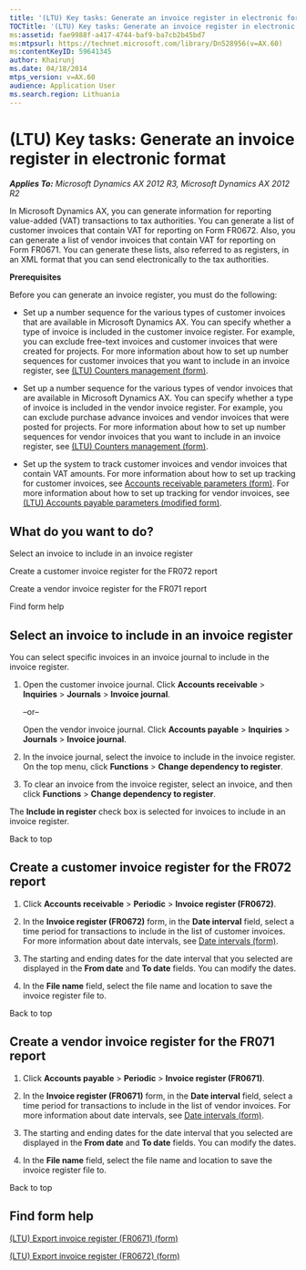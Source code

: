 ```yaml
---
title: '(LTU) Key tasks: Generate an invoice register in electronic format'
TOCTitle: '(LTU) Key tasks: Generate an invoice register in electronic format'
ms:assetid: fae9988f-a417-4744-baf9-ba7cb2b45bd7
ms:mtpsurl: https://technet.microsoft.com/library/Dn528956(v=AX.60)
ms:contentKeyID: 59641345
author: Khairunj
ms.date: 04/18/2014
mtps_version: v=AX.60
audience: Application User
ms.search.region: Lithuania
---
```


# (LTU) Key tasks: Generate an invoice register in electronic format 


_**Applies To:** Microsoft Dynamics AX 2012 R3, Microsoft Dynamics AX 2012 R2_

In Microsoft Dynamics AX, you can generate information for reporting value-added (VAT) transactions to tax authorities. You can generate a list of customer invoices that contain VAT for reporting on Form FR0672. Also, you can generate a list of vendor invoices that contain VAT for reporting on Form FR0671. You can generate these lists, also referred to as registers, in an XML format that you can send electronically to the tax authorities.

**Prerequisites**

Before you can generate an invoice register, you must do the following:

  - Set up a number sequence for the various types of customer invoices that are available in Microsoft Dynamics AX. You can specify whether a type of invoice is included in the customer invoice register. For example, you can exclude free-text invoices and customer invoices that were created for projects. For more information about how to set up number sequences for customer invoices that you want to include in an invoice register, see [(LTU) Counters management (form)](https://technet.microsoft.com/library/jj911249\(v=ax.60\)).

  - Set up a number sequence for the various types of vendor invoices that are available in Microsoft Dynamics AX. You can specify whether a type of invoice is included in the vendor invoice register. For example, you can exclude purchase advance invoices and vendor invoices that were posted for projects. For more information about how to set up number sequences for vendor invoices that you want to include in an invoice register, see [(LTU) Counters management (form)](https://technet.microsoft.com/library/jj911249\(v=ax.60\)).

  - Set up the system to track customer invoices and vendor invoices that contain VAT amounts. For more information about how to set up tracking for customer invoices, see [Accounts receivable parameters (form)](https://technet.microsoft.com/library/aa576993\(v=ax.60\)). For more information about how to set up tracking for vendor invoices, see [(LTU) Accounts payable parameters (modified form)](https://technet.microsoft.com/library/jj665154\(v=ax.60\)).

## What do you want to do?

Select an invoice to include in an invoice register

Create a customer invoice register for the FR072 report

Create a vendor invoice register for the FR071 report

Find form help

## Select an invoice to include in an invoice register

You can select specific invoices in an invoice journal to include in the invoice register.

1.  Open the customer invoice journal. Click **Accounts receivable** \> **Inquiries** \> **Journals** \> **Invoice journal**.
    
    –or–
    
    Open the vendor invoice journal. Click **Accounts payable** \> **Inquiries** \> **Journals** \> **Invoice journal**.

2.  In the invoice journal, select the invoice to include in the invoice register. On the top menu, click **Functions** \> **Change dependency to register**.

3.  To clear an invoice from the invoice register, select an invoice, and then click **Functions** \> **Change dependency to register**.

The **Include in register** check box is selected for invoices to include in an invoice register.

Back to top

## Create a customer invoice register for the FR072 report

1.  Click **Accounts receivable** \> **Periodic** \> **Invoice register (FR0672)**.

2.  In the **Invoice register (FR0672)** form, in the **Date interval** field, select a time period for transactions to include in the list of customer invoices. For more information about date intervals, see [Date intervals (form)](https://technet.microsoft.com/library/aa558459\(v=ax.60\)).

3.  The starting and ending dates for the date interval that you selected are displayed in the **From date** and **To date** fields. You can modify the dates.

4.  In the **File name** field, select the file name and location to save the invoice register file to.

Back to top

## Create a vendor invoice register for the FR071 report

1.  Click **Accounts payable** \> **Periodic** \> **Invoice register (FR0671)**.

2.  In the **Invoice register (FR0671)** form, in the **Date interval** field, select a time period for transactions to include in the list of vendor invoices. For more information about date intervals, see [Date intervals (form)](https://technet.microsoft.com/library/aa558459\(v=ax.60\)).

3.  The starting and ending dates for the date interval that you selected are displayed in the **From date** and **To date** fields. You can modify the dates.

4.  In the **File name** field, select the file name and location to save the invoice register file to.

Back to top

## Find form help

[(LTU) Export invoice register (FR0671) (form)](https://technet.microsoft.com/library/jj665056\(v=ax.60\))

[(LTU) Export invoice register (FR0672) (form)](https://technet.microsoft.com/library/jj665044\(v=ax.60\))

  


